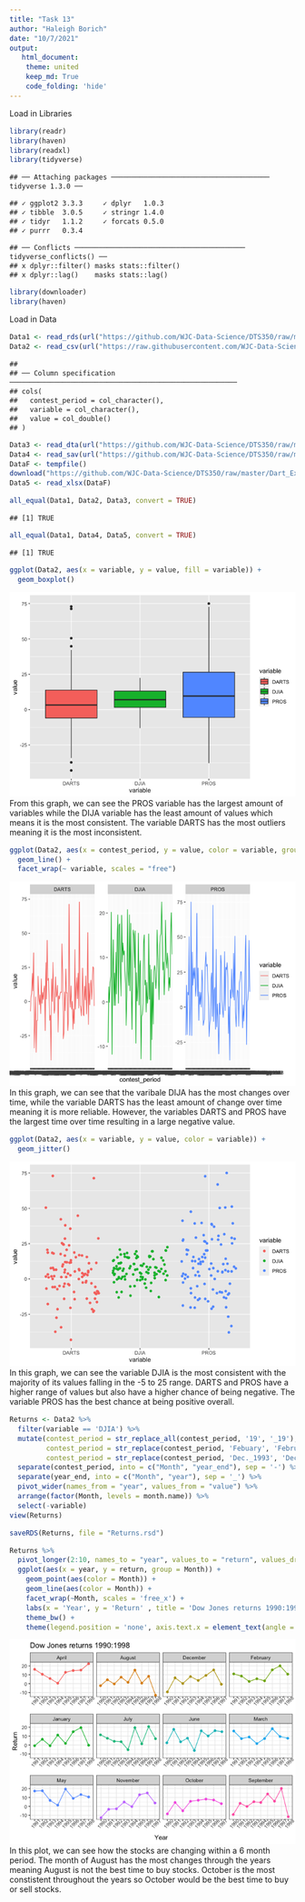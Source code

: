 ```yaml
---
title: "Task 13"
author: "Haleigh Borich"
date: "10/7/2021"
output:  
   html_document:
    theme: united
    keep_md: True
    code_folding: 'hide'
---
```


Load in Libraries

```r
library(readr)
library(haven)
library(readxl)
library(tidyverse)
```

```
## ── Attaching packages ─────────────────────────────────────── tidyverse 1.3.0 ──
```

```
## ✓ ggplot2 3.3.3     ✓ dplyr   1.0.3
## ✓ tibble  3.0.5     ✓ stringr 1.4.0
## ✓ tidyr   1.1.2     ✓ forcats 0.5.0
## ✓ purrr   0.3.4
```

```
## ── Conflicts ────────────────────────────────────────── tidyverse_conflicts() ──
## x dplyr::filter() masks stats::filter()
## x dplyr::lag()    masks stats::lag()
```

```r
library(downloader)
library(haven)
```
Load in Data

```r
Data1 <- read_rds(url("https://github.com/WJC-Data-Science/DTS350/raw/master/Dart_Expert_Dow_6month_anova/Dart_Expert_Dow_6month_anova.RDS"))
Data2 <- read_csv(url("https://raw.githubusercontent.com/WJC-Data-Science/DTS350/master/Dart_Expert_Dow_6month_anova/Dart_Expert_Dow_6month_anova.csv"))
```

```
## 
## ── Column specification ────────────────────────────────────────────────────────
## cols(
##   contest_period = col_character(),
##   variable = col_character(),
##   value = col_double()
## )
```

```r
Data3 <- read_dta(url("https://github.com/WJC-Data-Science/DTS350/raw/master/Dart_Expert_Dow_6month_anova/Dart_Expert_Dow_6month_anova.dta"))
Data4 <- read_sav(url("https://github.com/WJC-Data-Science/DTS350/raw/master/Dart_Expert_Dow_6month_anova/Dart_Expert_Dow_6month_anova.sav"))
DataF <- tempfile()
download("https://github.com/WJC-Data-Science/DTS350/raw/master/Dart_Expert_Dow_6month_anova/Dart_Expert_Dow_6month_anova.xlsx?raw=true", DataF, mode = "wb")
Data5 <- read_xlsx(DataF)
```


```r
all_equal(Data1, Data2, Data3, convert = TRUE)
```

```
## [1] TRUE
```

```r
all_equal(Data1, Data4, Data5, convert = TRUE)
```

```
## [1] TRUE
```


```r
ggplot(Data2, aes(x = variable, y = value, fill = variable)) +
  geom_boxplot()
```

![](Task-13_files/figure-html/unnamed-chunk-4-1.png)<!-- -->
From this graph, we can see the PROS variable has the largest amount of variables while the DIJA variable has the least amount of values which means it is the most consistent. The variable DARTS has the most outliers meaning it is the most inconsistent. 

```r
ggplot(Data2, aes(x = contest_period, y = value, color = variable, group = variable)) +
  geom_line() +
  facet_wrap(~ variable, scales = "free")
```

![](Task-13_files/figure-html/unnamed-chunk-5-1.png)<!-- -->
In this graph, we can see that the varibale DIJA has the most changes over time, while the variable DARTS has the least amount of change over time meaning it is more reliable. However, the variables DARTS and PROS have the largest time over time resulting in a large negative value. 

```r
ggplot(Data2, aes(x = variable, y = value, color = variable)) +
  geom_jitter() 
```

![](Task-13_files/figure-html/unnamed-chunk-6-1.png)<!-- -->
In this graph, we can see the variable DJIA is the most consistent with the majority of its values falling in the -5 to 25 range. DARTS and PROS have a higher range of values but also have a higher chance of being negative. The variable PROS has the best chance at being positive overall. 

```r
Returns <- Data2 %>%
  filter(variable == 'DJIA') %>%
  mutate(contest_period = str_replace_all(contest_period, '19', '_19'),
         contest_period = str_replace(contest_period, 'Febuary', 'February'),
         contest_period = str_replace(contest_period, 'Dec._1993', 'December_1993')) %>%
  separate(contest_period, into = c("Month", "year_end"), sep = '-') %>%
  separate(year_end, into = c("Month", "year"), sep = '_') %>%
  pivot_wider(names_from = "year", values_from = "value") %>%
  arrange(factor(Month, levels = month.name)) %>%
  select(-variable)
view(Returns)
```


```r
saveRDS(Returns, file = "Returns.rsd")
```



```r
Returns %>%
  pivot_longer(2:10, names_to = "year", values_to = "return", values_drop_na = TRUE) %>%
  ggplot(aes(x = year, y = return, group = Month)) +
    geom_point(aes(color = Month)) +
    geom_line(aes(color = Month)) +
    facet_wrap(~Month, scales = 'free_x') +
    labs(x = 'Year', y = 'Return' , title = 'Dow Jones returns 1990:1998') +
    theme_bw() +
    theme(legend.position = 'none', axis.text.x = element_text(angle = 45))
```

![](Task-13_files/figure-html/unnamed-chunk-9-1.png)<!-- -->
In this plot, we can see how the stocks are changing within a 6 month period. The month of August has the most changes through the years meaning August is not the best time to buy stocks. October is the most constistent throughout the years so October would be the best time to buy or sell stocks. 
